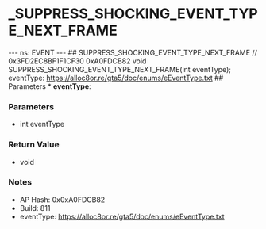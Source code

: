 # _SUPPRESS_SHOCKING_EVENT_TYPE_NEXT_FRAME

--- ns: EVENT --- ## SUPPRESS_SHOCKING_EVENT_TYPE_NEXT_FRAME  // 0x3FD2EC8BF1F1CF30 0xA0FDCB82 void SUPPRESS_SHOCKING_EVENT_TYPE_NEXT_FRAME(int eventType);  eventType: https://alloc8or.re/gta5/doc/enums/eEventType.txt  ## Parameters * **eventType**:

### Parameters
* int eventType

### Return Value
* void

### Notes
* AP Hash: 0x0xA0FDCB82
* Build: 811
* eventType: https://alloc8or.re/gta5/doc/enums/eEventType.txt

